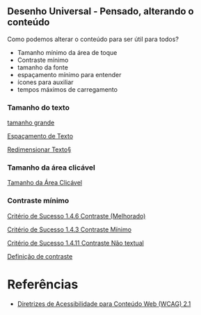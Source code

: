 ## Desenho Universal - Pensado, alterando o conteúdo

Como podemos alterar o conteúdo para ser útil para todos?

- Tamanho mínimo da área de toque
- Contraste mínimo
- tamanho da fonte
- espaçamento mínimo para entender
- ícones para auxiliar
- tempos máximos de carregamento

### Tamanho do texto

[tamanho grande](https://www.w3c.br/traducoes/wcag/wcag21-pt-BR/#dfn-large-scale)

[Espaçamento de Texto](https://www.w3c.br/traducoes/wcag/wcag21-pt-BR/#x1-4-12-text-spacing)

[Redimensionar Texto§](https://www.w3c.br/traducoes/wcag/wcag21-pt-BR/#x1-4-4-resize-text)

### Tamanho da área clicável

[Tamanho da Área Clicável](https://www.w3c.br/traducoes/wcag/wcag21-pt-BR/#target-size)

### Contraste mínimo

[Critério de Sucesso 1.4.6 Contraste (Melhorado)](https://www.w3c.br/traducoes/wcag/wcag21-pt-BR/#contrast-enhanced)

[Critério de Sucesso 1.4.3 Contraste Mínimo](https://www.w3c.br/traducoes/wcag/wcag21-pt-BR/#contrast-minimum)

[Critério de Sucesso 1.4.11 Contraste Não textual](https://www.w3c.br/traducoes/wcag/wcag21-pt-BR/#non-text-contrast)

[Definição de contraste](https://www.w3c.br/traducoes/wcag/wcag21-pt-BR/#dfn-contrast-ratio)


# Referências

- [Diretrizes de Acessibilidade para Conteúdo Web (WCAG) 2.1](https://www.w3c.br/traducoes/wcag/wcag21-pt-BR)
